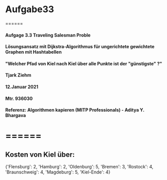 # Aufgabe33
======

####    Aufgage 3.3 Traveling Salesman Proble
####    Lösungsansatz mit Dijkstra-Algorithmus für ungerichtete gewichtete Graphen mit Hashtabellen
####    "Welcher Pfad von Kiel nach Kiel über alle Punkte ist der "günstigste" ?"
####    Tjark Ziehm
####    12.Januar 2021
####    Mtr. 936030
####    Referenz: Algorithmen kapieren (MITP Professionals) - Aditya Y. Bhargava
======
======
## Kosten von Kiel über:

{'Flensburg': 2, 'Hamburg': 2, 'Oldenburg': 5, 'Bremen': 3, 'Rostock': 4, 'Braunschweig': 4, 'Magdeburg': 5, 'Kiel-Ende': 4}
